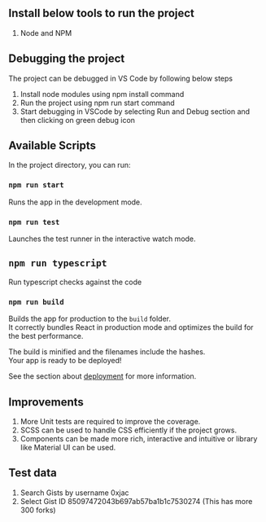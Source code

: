 ## Install below tools to run the project

1) Node and NPM

## Debugging the project
The project can be debugged in VS Code by following below steps

1) Install node modules using npm install command
2) Run the project using npm run start command
3) Start debugging in VSCode by selecting Run and Debug section and then clicking on green debug icon

## Available Scripts

In the project directory, you can run:

### `npm run start` 

Runs the app in the development mode.

### `npm run test`

Launches the test runner in the interactive watch mode.

## `npm run typescript`

Run typescript checks against the code

### `npm run build`

Builds the app for production to the `build` folder.\
It correctly bundles React in production mode and optimizes the build for the best performance.

The build is minified and the filenames include the hashes.\
Your app is ready to be deployed!

See the section about [deployment](https://facebook.github.io/create-react-app/docs/deployment) for more information.

## Improvements
1) More Unit tests are required to improve the coverage.
2) SCSS can be used to handle CSS efficiently if the project grows.
3) Components can be made more rich, interactive and intuitive or library like Material UI can be used.

## Test data
1) Search Gists by username 0xjac
2) Select Gist ID 85097472043b697ab57ba1b1c7530274 (This has more 300 forks) 